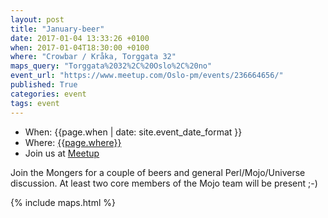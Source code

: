 ```yaml
---
layout: post
title: "January-beer"
date: 2017-01-04 13:33:26 +0100
when: 2017-01-04T18:30:00 +0100
where: "Crowbar / Kråka, Torggata 32"
maps_query: "Torggata%2032%2C%20Oslo%2C%20no"
event_url: "https://www.meetup.com/Oslo-pm/events/236664656/"
published: True
categories: event
tags: event
---
```


* When: {{page.when | date: site.event_date_format }}
* Where: [{{page.where}}]({{site.maps_url}}{{page.maps_query}})
* Join us at [Meetup]({{page.event_url}})

Join the Mongers for a couple of beers and general Perl/Mojo/Universe discussion. At least two core members of the Mojo team will be present ;-) 

{% include maps.html %}